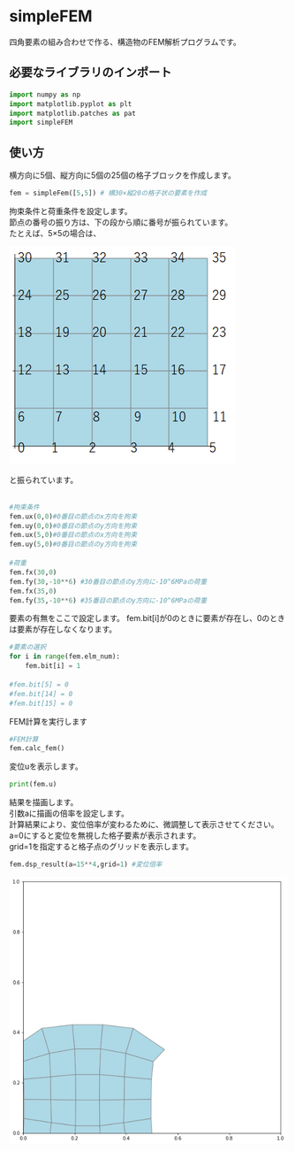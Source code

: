# simpleFEM

四角要素の組み合わせで作る、構造物のFEM解析プログラムです。

## 必要なライブラリのインポート
```python
import numpy as np  
import matplotlib.pyplot as plt  
import matplotlib.patches as pat  
import simpleFEM  
```
## 使い方
横方向に5個、縦方向に5個の25個の格子ブロックを作成します。
```python
fem = simpleFem([5,5]) # 横30×縦20の格子状の要素を作成
```
拘束条件と荷重条件を設定します。  
節点の番号の振り方は、下の段から順に番号が振られています。  
たとえば、5×5の場合は、  

![Image](fem.png)

と振られています。
```python

#拘束条件
fem.ux(0,0)#0番目の節点のx方向を拘束
fem.uy(0,0)#0番目の節点のy方向を拘束
fem.ux(5,0)#0番目の節点のx方向を拘束
fem.uy(5,0)#0番目の節点のy方向を拘束

#荷重
fem.fx(30,0) 
fem.fy(30,-10**6) #30番目の節点のy方向に-10^6MPaの荷重
fem.fx(35,0)
fem.fy(35,-10**6) #35番目の節点のy方向に-10^6MPaの荷重
```
要素の有無をここで設定します。
fem.bit[i]が0のときに要素が存在し、0のときは要素が存在しなくなります。
```python
#要素の選択
for i in range(fem.elm_num):
    fem.bit[i] = 1

#fem.bit[5] = 0
#fem.bit[14] = 0
#fem.bit[15] = 0
```
FEM計算を実行します
```python
#FEM計算
fem.calc_fem()
```
変位uを表示します。
```python
print(fem.u)
```
結果を描画します。  
引数aに描画の倍率を設定します。  
計算結果により、変位倍率が変わるために、微調整して表示させてください。  
a=0にすると変位を無視した格子要素が表示されます。  
grid=1を指定すると格子点のグリッドを表示します。　  

```python
fem.dsp_result(a=15**4,grid=1) #変位倍率
```
![Image](fem2.png)

